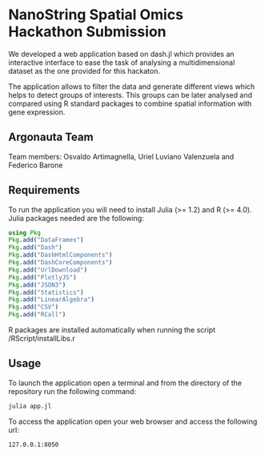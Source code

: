 # NanoString Spatial Omics Hackathon Submission

We developed a web application based on dash.jl which provides an interactive interface to ease the task of analysing a multidimensional dataset as the one provided for this hackaton.

The application allows to filter the data and generate different views which helps to detect groups of interests.
This groups can be later analysed and compared using R standard packages to combine spatial information with gene expression.

## Argonauta Team 
Team members: Osvaldo Artimagnella, Uriel Luviano Valenzuela and Federico Barone


## Requirements

To run the application you will need to install Julia (>= 1.2) and R (>= 4.0).
Julia packages needed are the following:

```julia
using Pkg
Pkg.add("DataFrames")
Pkg.add("Dash")
Pkg.add("DashHtmlComponents")
Pkg.add("DashCoreComponents")
Pkg.add("UrlDownload")
Pkg.add("PlotlyJS")
Pkg.add("JSON3")
Pkg.add("Statistics")
Pkg.add("LinearAlgebra")
Pkg.add("CSV")
Pkg.add("RCall")
```

R packages are installed automatically when running the script /RScript/installLibs.r

## Usage
To launch the application open a terminal and from the directory of the repository run the following command:

```bash
julia app.jl
```

To access the application open your web browser and access the following url:
```bash
127.0.0.1:8050
```


